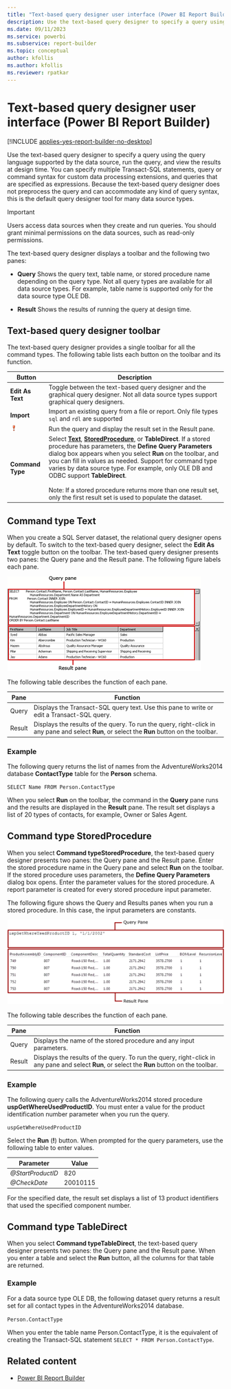 ```yaml
---
title: "Text-based query designer user interface (Power BI Report Builder)"
description: Use the text-based query designer to specify a query using the query language supported by the data source, run the query, and view the results at design time. 
ms.date: 09/11/2023
ms.service: powerbi
ms.subservice: report-builder
ms.topic: conceptual
author: kfollis
ms.author: kfollis
ms.reviewer: rpatkar
---
```

# Text-based query designer user interface (Power BI Report Builder)

[!INCLUDE [applies-yes-report-builder-no-desktop](../../includes/applies-yes-report-builder-no-desktop.md)]

  Use the text-based query designer to specify a query using the query language supported by the data source, run the query, and view the results at design time. You can specify multiple Transact-SQL statements, query or command syntax for custom data processing extensions, and queries that are specified as expressions. Because the text-based query designer does not preprocess the query and can accommodate any kind of query syntax, this is the default query designer tool for many data source types.  
  
> [!IMPORTANT]  
> Users access data sources when they create and run queries. You should grant minimal permissions on the data sources, such as read-only permissions.  
  
 The text-based query designer displays a toolbar and the following two panes:  
  
- **Query** Shows the query text, table name, or stored procedure name depending on the query type. Not all query types are available for all data source types. For example, table name is supported only for the data source type OLE DB.  
  
- **Result** Shows the results of running the query at design time.  
  
## Text-based query designer toolbar  
 The text-based query designer provides a single toolbar for all the command types. The following table lists each button on the toolbar and its function.  
  
|Button|Description|  
|------------|-----------------|  
|**Edit As Text**|Toggle between the text-based query designer and the graphical query designer. Not all data source types support graphical query designers.|  
|**Import**|Import an existing query from a file or report. Only file types `sql` and `rdl` are supported|  
|![Screenshot of Run the query icon.](../media/report-builder-data/run-query-icon.png "Run the query.")|Run the query and display the result set in the Result pane.|  
|**Command Type**|Select **[Text](#command-type-text)**, **[StoredProcedure](#command-type-storedprocedure)**, or **TableDirect**. If a stored procedure has parameters, the **Define Query Parameters** dialog box appears when you select **Run** on the toolbar, and you can fill in values as needed. Support for command type varies by data source type. For example, only OLE DB and ODBC support **TableDirect**.<br /><br /> Note: If a stored procedure returns more than one result set, only the first result set is used to populate the dataset.|  
  
## Command type Text

 When you create a SQL Server dataset, the relational query designer opens by default. To switch to the text-based query designer, select the **Edit As Text** toggle button on the toolbar. The text-based query designer presents two panes: the Query pane and the Result pane. The following figure labels each pane.  
  
 ![Diagram of generic query designer, for relational data query.](../media/report-builder-data/query-pane-result-pane.png)  
  
 The following table describes the function of each pane.  
  
|Pane|Function|  
|----------|--------------|  
|Query|Displays the Transact-SQL query text. Use this pane to write or edit a Transact-SQL query.|  
|Result|Displays the results of the query. To run the query, right-click in any pane and select **Run**, or select the **Run** button on the toolbar.|  
  
### Example

 The following query returns the list of names from the  AdventureWorks2014 database **ContactType** table for the **Person** schema.  
  
```  
SELECT Name FROM Person.ContactType  
```  
  
 When you select **Run** on the toolbar, the command in the **Query** pane runs and the results are displayed in the **Result** pane. The result set displays a list of 20 types of contacts, for example, Owner or Sales Agent.  
  
## Command type StoredProcedure

 When you select **Command typeStoredProcedure**, the text-based query designer presents two panes: the Query pane and the Result pane. Enter the stored procedure name in the Query pane and select **Run** on the toolbar. If the stored procedure uses parameters, the **Define Query Parameters** dialog box opens. Enter the parameter values for the stored procedure. A report parameter is created for every stored procedure input parameter.  
  
 The following figure shows the Query and Results panes when you run a stored procedure. In this case, the input parameters are constants.  
  
 ![Diagram of stored procedure in text-based query designer.](../media/report-builder-data/text-based-query-designer.png "Stored procedure in text-based query designer")  
  
 The following table describes the function of each pane.  
  
|Pane|Function|  
|----------|--------------|  
|Query|Displays the name of the stored procedure and any input parameters.|  
|Result|Displays the results of the query. To run the query, right-click in any pane and select **Run**, or select the **Run** button on the toolbar.|  
  
### Example

 The following query calls the AdventureWorks2014 stored procedure **uspGetWhereUsedProductID**. You must enter a value for the product identification number parameter when you run the query.  
  
```  
uspGetWhereUsedProductID  
```  
  
 Select the **Run** (**!**) button. When prompted for the query parameters, use the following table to enter values.  
  
|Parameter|Value|  
|-|-|  
|*\@StartProductID*|820|  
|*\@CheckDate*|20010115|  
  
 For the specified date, the result set displays a list of 13 product identifiers that used the specified component number.  
  
## Command type TableDirect

 When you select **Command typeTableDirect**, the text-based query designer presents two panes: the Query pane and the Result pane. When you enter a table and select the **Run** button, all the columns for that table are returned.  
  
### Example

 For a data source type OLE DB, the following dataset query returns a result set for all contact types in the AdventureWorks2014 database.  
  
 `Person.ContactType`  
  
 When you enter the table name Person.ContactType, it is the equivalent of creating the Transact-SQL statement `SELECT * FROM Person.ContactType`.  
  
## Related content

 - [Power BI Report Builder](../report-builder-power-bi.md)  
